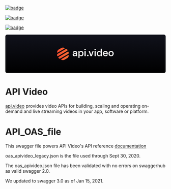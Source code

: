[![badge](https://img.shields.io/twitter/follow/api_video?style=social)](https://twitter.com/intent/follow?screen_name=api_video)

[![badge](https://img.shields.io/github/stars/apivideo/API_OAS_file?style=social)](https://github.com/apivideo/API_OAS_file)

[![badge](https://img.shields.io/discourse/topics?server=https%3A%2F%2Fcommunity.api.video)](https://community.api.video)


![](https://github.com/apivideo/API_OAS_file/blob/master/apivideo_banner.png)
# API Video 

[api.video](https://api.video) provides video APIs for building, scaling and operating on-demand and live streaming videos in your app, software or platform.

# API_OAS_file

This swagger file powers API Video's API reference [documentation](https://docs.api.video/reference)


oas_apivideo_legacy.json is the file used through Sept 30, 2020.  

The oas_apivideo.json file has been validated with no errors on swaggerhub as valid swagger 2.0.

We updated to swagger 3.0 as of Jan 15, 2021.

